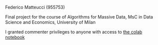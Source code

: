Federico Matteucci (955753)

Final project for the course of Algorithms for Massive Data, MsC in Data Science and Economics, University of Milan

I granted commenter privileges to anyone with access to [the colab notebook](https://colab.research.google.com/drive/1AK2kG9xFh3UiXvV92kOiykva_yujJkrk#scrollTo=5vLozPfiMIm0)
